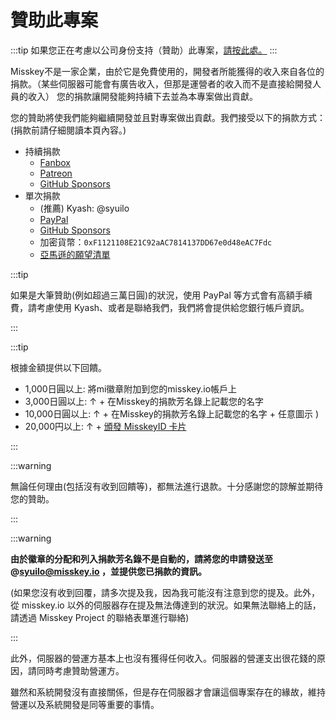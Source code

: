 # 贊助此專案

:::tip
如果您正在考慮以公司身份支持（贊助）此專案，[請按此處。](/docs/become-a-sponsor/)
:::

Misskey不是一家企業，由於它是免費使用的，開發者所能獲得的收入來自各位的捐款。（某些伺服器可能會有廣告收入，但那是運營者的收入而不是直接給開發人員的收入）
您的捐款讓開發能夠持續下去並為本專案做出貢獻。

您的贊助將使我們能夠繼續開發並且對專案做出貢獻。我們接受以下的捐款方式：(捐款前請仔細閱讀本頁內容。)

- 持續捐款
    - [Fanbox](https://syuilo.fanbox.cc/)
    - [Patreon](https://www.patreon.com/syuilo)
    - [GitHub Sponsors](https://github.com/sponsors/misskey-dev)
- 單次捐款
    - (推薦) Kyash: @syuilo
    - [PayPal](https://paypal.me/syuilo)
    - [GitHub Sponsors](https://github.com/sponsors/misskey-dev)
    - 加密貨幣：`0xF1121108E21C92aAC7814137DD67e0d48eAC7Fdc`
    - [亞馬遜的願望清單](https://www.amazon.jp/hz/wishlist/ls/4JG4P6XKX9KD?ref_=wl_share)

:::tip

如果是大筆贊助(例如超過三萬日圓)的狀況，使用 PayPal 等方式會有高額手續費，請考慮使用 Kyash、或者是聯絡我們，我們將會提供給您銀行帳戶資訊。

:::

:::tip

根據金額提供以下回饋。

- 1,000日圓以上: 將mi徽章附加到您的misskey.io帳戶上
- 3,000日圓以上: ↑ + 在Misskey的捐款芳名錄上記載您的名字
- 10,000日圓以上: ↑ + 在Misskey的捐款芳名錄上記載您的名字 + 任意圖示 )
- 20,000円以上: ↑ + [頒發 MisskeyID 卡片](/docs/mi-card/)

:::

:::warning

無論任何理由(包括沒有收到回饋等)，都無法進行退款。十分感謝您的諒解並期待您的贊助。

:::

:::warning

**由於徽章的分配和列入捐款芳名錄不是自動的，請將您的申請發送至@syuilo@misskey.io ，並提供您已捐款的資訊。**

(如果您沒有收到回覆，請多次提及我，因為我可能沒有注意到您的提及。此外，從 misskey.io 以外的伺服器存在提及無法傳達到的狀況。如果無法聯絡上的話，請透過 Misskey Project 的聯絡表單進行聯絡)

:::

此外，伺服器的營運方基本上也沒有獲得任何收入。伺服器的營運支出很花錢的原因，請同時考慮贊助營運方。

雖然和系統開發沒有直接關係，但是存在伺服器才會讓這個專案存在的緣故，維持營運以及系統開發是同等重要的事情。
